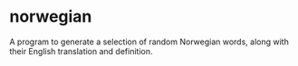 # norwegian
A program to generate a selection of random Norwegian words, along with their English translation and definition.
